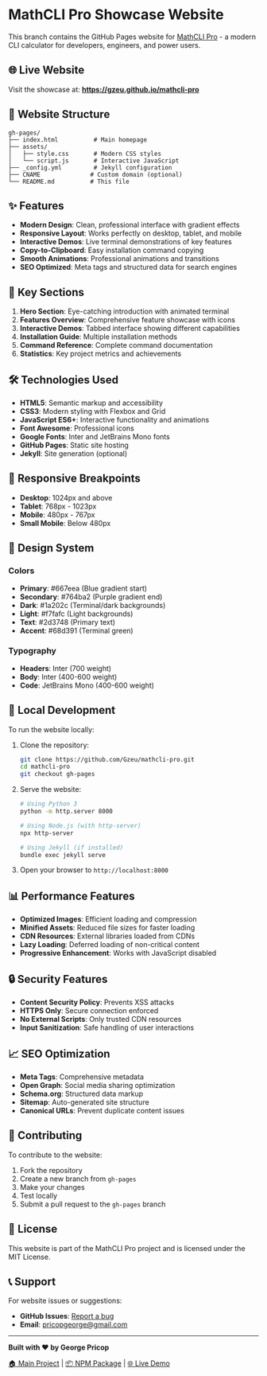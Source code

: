 # MathCLI Pro Showcase Website

This branch contains the GitHub Pages website for [MathCLI Pro](https://github.com/Gzeu/mathcli-pro) - a modern CLI calculator for developers, engineers, and power users.

## 🌐 Live Website

Visit the showcase at: **https://gzeu.github.io/mathcli-pro**

## 📁 Website Structure

```
gh-pages/
├── index.html          # Main homepage
├── assets/
│   ├── style.css       # Modern CSS styles
│   └── script.js       # Interactive JavaScript
├── _config.yml         # Jekyll configuration
├── CNAME              # Custom domain (optional)
└── README.md          # This file
```

## ✨ Features

- **Modern Design**: Clean, professional interface with gradient effects
- **Responsive Layout**: Works perfectly on desktop, tablet, and mobile
- **Interactive Demos**: Live terminal demonstrations of key features
- **Copy-to-Clipboard**: Easy installation command copying
- **Smooth Animations**: Professional animations and transitions
- **SEO Optimized**: Meta tags and structured data for search engines

## 🚀 Key Sections

1. **Hero Section**: Eye-catching introduction with animated terminal
2. **Features Overview**: Comprehensive feature showcase with icons
3. **Interactive Demos**: Tabbed interface showing different capabilities
4. **Installation Guide**: Multiple installation methods
5. **Command Reference**: Complete command documentation
6. **Statistics**: Key project metrics and achievements

## 🛠️ Technologies Used

- **HTML5**: Semantic markup and accessibility
- **CSS3**: Modern styling with Flexbox and Grid
- **JavaScript ES6+**: Interactive functionality and animations
- **Font Awesome**: Professional icons
- **Google Fonts**: Inter and JetBrains Mono fonts
- **GitHub Pages**: Static site hosting
- **Jekyll**: Site generation (optional)

## 📱 Responsive Breakpoints

- **Desktop**: 1024px and above
- **Tablet**: 768px - 1023px
- **Mobile**: 480px - 767px
- **Small Mobile**: Below 480px

## 🎨 Design System

### Colors
- **Primary**: #667eea (Blue gradient start)
- **Secondary**: #764ba2 (Purple gradient end)
- **Dark**: #1a202c (Terminal/dark backgrounds)
- **Light**: #f7fafc (Light backgrounds)
- **Text**: #2d3748 (Primary text)
- **Accent**: #68d391 (Terminal green)

### Typography
- **Headers**: Inter (700 weight)
- **Body**: Inter (400-600 weight)
- **Code**: JetBrains Mono (400-600 weight)

## 🔧 Local Development

To run the website locally:

1. Clone the repository:
   ```bash
   git clone https://github.com/Gzeu/mathcli-pro.git
   cd mathcli-pro
   git checkout gh-pages
   ```

2. Serve the website:
   ```bash
   # Using Python 3
   python -m http.server 8000
   
   # Using Node.js (with http-server)
   npx http-server
   
   # Using Jekyll (if installed)
   bundle exec jekyll serve
   ```

3. Open your browser to `http://localhost:8000`

## 📊 Performance Features

- **Optimized Images**: Efficient loading and compression
- **Minified Assets**: Reduced file sizes for faster loading
- **CDN Resources**: External libraries loaded from CDNs
- **Lazy Loading**: Deferred loading of non-critical content
- **Progressive Enhancement**: Works with JavaScript disabled

## 🔒 Security Features

- **Content Security Policy**: Prevents XSS attacks
- **HTTPS Only**: Secure connection enforced
- **No External Scripts**: Only trusted CDN resources
- **Input Sanitization**: Safe handling of user interactions

## 📈 SEO Optimization

- **Meta Tags**: Comprehensive metadata
- **Open Graph**: Social media sharing optimization
- **Schema.org**: Structured data markup
- **Sitemap**: Auto-generated site structure
- **Canonical URLs**: Prevent duplicate content issues

## 🤝 Contributing

To contribute to the website:

1. Fork the repository
2. Create a new branch from `gh-pages`
3. Make your changes
4. Test locally
5. Submit a pull request to the `gh-pages` branch

## 📝 License

This website is part of the MathCLI Pro project and is licensed under the MIT License.

## 📞 Support

For website issues or suggestions:
- **GitHub Issues**: [Report a bug](https://github.com/Gzeu/mathcli-pro/issues)
- **Email**: [pricopgeorge@gmail.com](mailto:pricopgeorge@gmail.com)

---

**Built with ❤️ by George Pricop**

[🏠 Main Project](https://github.com/Gzeu/mathcli-pro) | [📦 NPM Package](https://www.npmjs.com/package/mathcli-pro) | [🌐 Live Demo](https://gzeu.github.io/mathcli-pro)